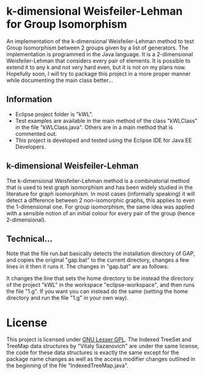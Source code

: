 # k-dimensional Weisfeiler-Lehman for Group Isomorphism

An implementation of the k-dimensional Weisfeiler-Lehman method to test Group Isomorphism between 2 groups given by a list of generators.
The implementation is programmed in the Java language.
It is a 2-dimensional Weisfeiler-Lehman that considers every pair of elements. It is possible to extend it to any k and not very hard even, but it is not on my plans now.
Hopefully soon, I will try to package this project in a more proper manner while documenting the main class better...

## Information
* Eclipse project folder is "kWL".  
* Test examples are available in the main method of the class "kWLClass" in the file "kWLClass.java". Others are in a main method that is commented out.
* This project is developed and tested using the Eclipse IDE for Java EE Developers.

## k-dimensional Weisfeiler-Lehman
The k-dimensional Weisfeiler-Lehman method is a combinatorial method that is used to test graph isomorphism and has been widely studied in the literature for graph isomorphism. In most cases (informally speaking) it will detect a difference between 2 non-isomorphic graphs, this applies to even the 1-dimensional one. For group isomorphism, the same idea was applied with a sensible notion of an initial colour for every pair of the group (hence 2-dimensional).

## Technical...
Note that the file run.bat basically detects the installation directory of GAP, and copies the original "gap.bat" to the current directory, changes a few lines in it then it runs it.
The changes in "gap.bat" are as follows:

It changes the line that sets the home directory to be instead the directory of the project "kWL" in the workspace "eclipse-workspace",
and then runs the file "1.g". If you want you can instead do the same (setting the home directory and run the file "1.g" in your own way).

# License
This project is licensed under [GNU Lesser GPL](https://www.gnu.org/licenses/lgpl-3.0.html). The Indexed TreeSet and TreeMap data structures by "Vitaly Sazanovich" are under the same license, the code
for these data structures is exactly the same except for the package name changes as well as the access modifier changes outlined in the beginning of the file "IndexedTreeMap.java".